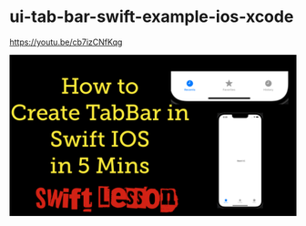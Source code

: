 # ui-tab-bar-swift-example-ios-xcode

https://youtu.be/cb7izCNfKqg

![alt text](https://github.com/quicklearner4991/ui-tab-bar-swift-example-ios-xcode/blob/main/Mon_27_06_2022_13_22_38.png)
